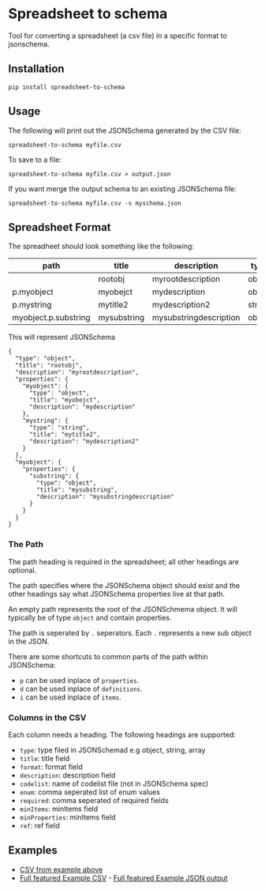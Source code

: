 # Spreadsheet to schema

Tool for converting a spreadsheet (a csv file) in a specific format to jsonschema.

## Installation

```pip install spreadsheet-to-schema```

## Usage 

The following will print out the JSONSchema generated by the CSV file:

```spreadsheet-to-schema myfile.csv```

To save to a file:

```spreadsheet-to-schema myfile.csv > output.json```

If you want merge the output schema to an existing JSONSchema file:

```spreadsheet-to-schema myfile.csv -s myschema.json```

## Spreadsheet Format

The spreadheet should look something like the following:

|path                |title      |description           |type  |
|--------------------|-----------|----------------------|------|
|                    |rootobj    |myrootdescription     |object|
|p.myobject          |myobejct   |mydescription         |object|
|p.mystring          |mytitle2   |mydescription2        |string|
|myobject.p.substring|mysubstring|mysubstringdescription|object|


This will represent JSONSchema

```
{
  "type": "object",
  "title": "rootobj",
  "description": "myrootdescription",
  "properties": {
    "myobject": {
      "type": "object",
      "title": "myobejct",
      "description": "mydescription"
    },
    "mystring": {
      "type": "string",
      "title": "mytitle2",
      "description": "mydescription2"
    }
  },
  "myobject": {
    "properties": {
      "substring": {
        "type": "object",
        "title": "mysubstring",
        "description": "mysubstringdescription"
      }
    }
  }
}
```

### The Path 

The path heading is required in the spreadsheet; all other headings are optional.

The path specifies where the JSONSchema object should exist and the other headings say what JSONSchema properties live at that path.

An empty path represents the root of the JSONSchmema object. It will typically be of type `object` and contain properties.

The path is seperated by `.` seperators. Each `.` represents a new sub object in the JSON. 

There are some shortcuts to common parts of the path within JSONSchema:

* `p` can be used inplace of `properties`.
* `d` can be used inplace of `definitions`.
* `i` can be used inplace of `items`.


### Columns in the CSV

Each column needs a heading. The following headings are supported:

* `type`: type filed in JSONSchemad e.g object, string, array
* `title`: title field
* `format`: format field
* `description`: description field
* `codelist`: name of codelist file (not in JSONSchema spec)
* `enum`: comma seperated list of enum values
* `required`: comma seperated of required fields
* `minItems`: minItems field
* `minProperties`: minItems field
* `ref`: ref field

## Examples

* [CSV from example above](https://github.com/openownership/spreadsheet-to-schema/blob/main/examples/readme-basic.csv)
* [Full featured Example CSV](https://github.com/openownership/spreadsheet-to-schema/blob/main/examples/full-example.csv) - [Full featured Example JSON output](https://github.com/openownership/spreadsheet-to-schema/blob/main/examples/full-example.json)
